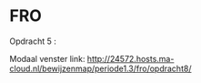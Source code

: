 # FRO

Opdracht 5 :

Modaal venster link: http://24572.hosts.ma-cloud.nl/bewijzenmap/periode1.3/fro/opdracht8/
